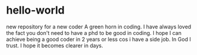 # hello-world
new repository for a new coder
A green horn in coding. I have always loved the fact you don't need to have a phd to be good in coding. I hope I can achieve being a good coder in 2 years or less cos i have a side job. In God I trust. 
I hope it becomes clearer in days.
